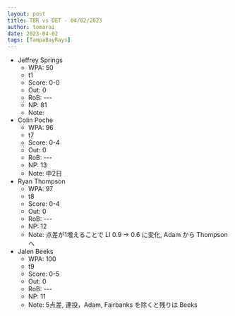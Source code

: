 ```yaml
---
layout: post
title: TBR vs DET - 04/02/2023
author: tomarai
date: 2023-04-02
tags: [TampaBayRays]
---
```


* Jeffrey Springs
	- WPA: 50
	- t1
	- Score: 0-0
	- Out: 0
	- RoB: ---
	- NP: 81
	- Note: 
* Colin Poche
	- WPA: 96
	- t7
	- Score: 0-4
	- Out: 0
	- RoB: ---
	- NP: 13
	- Note: 中2日
* Ryan Thompson
	- WPA: 97
	- t8
	- Score: 0-4
	- Out: 0
	- RoB: ---
	- NP: 12
	- Note: 点差が1増えることで LI 0.9 -> 0.6 に変化, Adam から Thompson へ
* Jalen Beeks
	- WPA: 100
	- t9
	- Score: 0-5
	- Out: 0
	- RoB: ---
	- NP: 11
	- Note: 5点差, 連投，Adam, Fairbanks を除くと残りは Beeks

